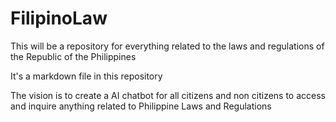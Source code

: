# FilipinoLaw
This will be a repository for everything related to the laws and regulations of the Republic of the Philippines

It's a markdown file in this repository

The vision is to create a AI chatbot for all citizens and non citizens to access and inquire anything related to Philippine Laws and Regulations
